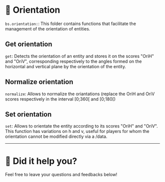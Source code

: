 # 🧭 Orientation

`bs.orientation:`: This folder contains functions that facilitate
the management of the orientation of entities.

## Get orientation

`get`: Detects the orientation of an entity and stores it on the
scores "OriH" and "OriV", corresponding respectively to the angles
formed on the horizontal and vertical plane by the orientation of the
entity.

## Normalize orientation

`normalize`: Allows to normalize the oriantations (replace the OriH
and OriV scores respectively in the interval [0;360[ and [0;180[)

## Set orientation

`set`: Allows to orientate the entity according to its scores "OriH"
and "OriV". This function has variations on h and v, useful for players
for whom the orientation cannot be modified directly via a /data.

---

# 💬 Did it help you?

Feel free to leave your questions and feedbacks below!

<script src="https://giscus.app/client.js"
        data-repo="Gunivers/Glibs"
        data-repo-id="R_kgDOHQjqYg"
        data-category="Documentation"
        data-category-id="DIC_kwDOHQjqYs4CUQpy"
        data-mapping="title"
        data-strict="0"
        data-reactions-enabled="1"
        data-emit-metadata="0"
        data-input-position="bottom"
        data-theme="light"
        data-lang="fr"
        data-loading="lazy"
        crossorigin="anonymous"
        async>
</script>
